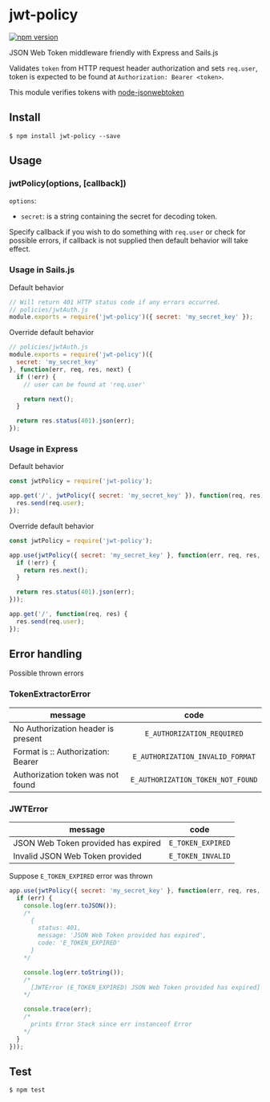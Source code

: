 # jwt-policy

[![npm version](https://badge.fury.io/js/jwt-policy.svg)](https://badge.fury.io/js/jwt-policy)

JSON Web Token middleware friendly with Express and Sails.js

Validates `token` from HTTP request header authorization and sets `req.user`, token is expected to be found at `Authorization: Bearer <token>`.

This module verifies tokens with [node-jsonwebtoken](https://github.com/auth0/node-jsonwebtoken)

## Install

```
$ npm install jwt-policy --save
```

## Usage

### jwtPolicy(options, [callback])

`options`:

* `secret`: is a string containing the secret for decoding token.

Specify callback if you wish to do something with `req.user` or check for possible errors, if callback is not supplied then default behavior will take effect.

### Usage in Sails.js

Default behavior

```javascript
// Will return 401 HTTP status code if any errors occurred.
// policies/jwtAuth.js
module.exports = require('jwt-policy')({ secret: 'my_secret_key' });
```

Override default behavior

```javascript
// policies/jwtAuth.js
module.exports = require('jwt-policy')({
  secret: 'my_secret_key'
}, function(err, req, res, next) {
  if (!err) {
    // user can be found at 'req.user'

    return next();
  }

  return res.status(401).json(err);
});
```

### Usage in Express

Default behavior

```javascript
const jwtPolicy = require('jwt-policy');

app.get('/', jwtPolicy({ secret: 'my_secret_key' }), function(req, res) {
  res.send(req.user);
});
```

Override default behavior

```javascript
const jwtPolicy = require('jwt-policy');

app.use(jwtPolicy({ secret: 'my_secret_key' }, function(err, req, res, next) {
  if (!err) {
    return res.next();
  }

  return res.status(401).json(err);
}));

app.get('/', function(req, res) {
  res.send(req.user);
});
```

## Error handling

Possible thrown errors

### TokenExtractorError

| message                                         | code                                 |
| ----------------------------------------------- |:------------------------------------:|
| No Authorization header is present              | `E_AUTHORIZATION_REQUIRED`           |
| Format is :: Authorization: Bearer <token>      | `E_AUTHORIZATION_INVALID_FORMAT`     |
| Authorization token was not found               | `E_AUTHORIZATION_TOKEN_NOT_FOUND`    |

### JWTError

| message                                         | code                                 |
| ----------------------------------------------- |:------------------------------------:|
| JSON Web Token provided has expired             | `E_TOKEN_EXPIRED`                    |
| Invalid JSON Web Token provided                 | `E_TOKEN_INVALID`                    |

Suppose `E_TOKEN_EXPIRED` error was thrown

```javascript
app.use(jwtPolicy({ secret: 'my_secret_key' }, function(err, req, res, next) {
  if (err) {
    console.log(err.toJSON());
    /*
      {
        status: 401,
        message: 'JSON Web Token provided has expired',
        code: 'E_TOKEN_EXPIRED'
      }
    */

    console.log(err.toString());
    /*
      [JWTError (E_TOKEN_EXPIRED) JSON Web Token provided has expired]
    */

    console.trace(err);
    /*
      prints Error Stack since err instanceof Error
    */
  }
}));
```

## Test

```
$ npm test
```
